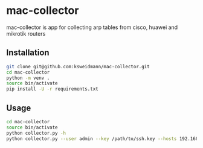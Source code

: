 # mac-collector

mac-collector is app for collecting arp tables from cisco, huawei and mikrotik routers

## Installation


```bash
git clone git@github.com:ksweidmann/mac-collector.git
cd mac-collector
python -m venv .
source bin/activate
pip install -U -r requirements.txt
```

## Usage

```bash
cd mac-collector
source bin/activate
python collector.py -h
python collector.py --user admin --key /path/to/ssh.key --hosts 192.168.1.1:22 --type routeros
```